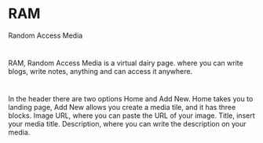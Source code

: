 # RAM
Random Access Media

#

RAM, Random Access Media is a virtual dairy page. where you can write blogs, write notes, anything and can access it anywhere. 

#

In the header there are two options Home and Add New. Home takes you to landing page, Add New allows you create a media tile, and it has three blocks.
Image URL, where you can paste the URL of your image. Title, insert your media title. Description, where you can write the description on your media.

#


